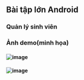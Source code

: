 ## Bài tập lớn Android 
### Quản lý sinh viên 
### Ảnh demo(minh họa)
#### ![image](https://github.com/piuconal/ptit_flutter/assets/85973353/076d0d0e-9d5f-48a9-af7b-86e2b588489a)
#### ![image](https://github.com/piuconal/ptit_flutter/assets/85973353/9b5cf534-38ac-4847-911a-54b0015eff87)

 
